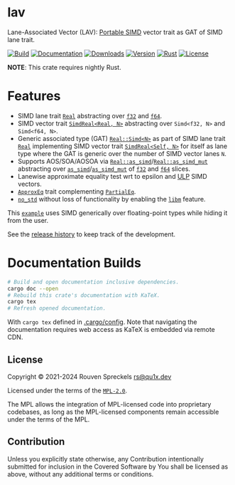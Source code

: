 # lav

Lane-Associated Vector (LAV): [Portable SIMD] vector trait as GAT of SIMD lane trait.

[![Build][]](https://github.com/qu1x/lav/actions/workflows/build.yml)
[![Documentation][]](https://docs.rs/lav)
[![Downloads][]](https://crates.io/crates/lav)
[![Version][]](https://crates.io/crates/lav)
[![Rust][]](https://www.rust-lang.org)
[![License][]](https://mozilla.org/MPL)

[Build]: https://github.com/qu1x/lav/actions/workflows/build.yml/badge.svg
[Documentation]: https://docs.rs/lav/badge.svg
[Downloads]: https://img.shields.io/crates/d/lav.svg
[Version]: https://img.shields.io/crates/v/lav.svg
[Rust]: https://img.shields.io/badge/rust-nightly-orange.svg
[License]: https://img.shields.io/crates/l/lav

**NOTE**: This crate requires nightly Rust.

# Features

  * SIMD lane trait [`Real`] abstracting over [`f32`] and [`f64`].
  * SIMD vector trait [`SimdReal<Real, N>`] abstracting over `Simd<f32, N>` and `Simd<f64, N>`.
  * Generic associated type (GAT) [`Real::Simd<N>`] as part of SIMD lane trait [`Real`]
    implementing SIMD vector trait [`SimdReal<Self, N>`] for itself as lane type where the
    GAT is generic over the number of SIMD vector lanes `N`.
  * Supports AOS/SOA/AOSOA via [`Real::as_simd`]/[`Real::as_simd_mut`] abstracting over
    [`as_simd`]/[`as_simd_mut`] of [`f32`] and [`f64`] slices.
  * Lanewise approximate equality test wrt to epsilon and [ULP] SIMD vectors.
  * [`ApproxEq`] trait complementing [`PartialEq`].
  * [`no_std`] without loss of functionality by enabling the [`libm`] feature.

This [`example`] uses SIMD generically over floating-point types while hiding it from the user.

See the [release history] to keep track of the development.

[Portable SIMD]: https://doc.rust-lang.org/nightly/core/simd/index.html
[`Real`]: https://docs.rs/lav/latest/lav/trait.Real.html
[`f32`]: https://doc.rust-lang.org/nightly/core/primitive.f32.html
[`f64`]: https://doc.rust-lang.org/nightly/core/primitive.f64.html
[`SimdReal<Real, N>`]: https://docs.rs/lav/latest/lav/trait.SimdReal.html
[`SimdReal<Self, N>`]: https://docs.rs/lav/latest/lav/trait.SimdReal.html
[`Real::Simd<N>`]: https://docs.rs/lav/latest/lav/trait.Real.html#associatedtype.Simd
[`Real::as_simd`]: https://docs.rs/lav/latest/lav/trait.Real.html#tymethod.as_simd
[`Real::as_simd_mut`]: https://docs.rs/lav/latest/lav/trait.Real.html#tymethod.as_simd_mut
[`as_simd`]: https://doc.rust-lang.org/nightly/core/primitive.slice.html#method.as_simd
[`as_simd_mut`]: https://doc.rust-lang.org/nightly/core/primitive.slice.html#method.as_simd_mut
[ULP]: https://en.wikipedia.org/wiki/Unit_in_the_last_place
[`ApproxEq`]: https://docs.rs/lav/latest/lav/trait.ApproxEq.html
[`PartialEq`]: https://doc.rust-lang.org/nightly/core/cmp/trait.PartialEq.html
[`no_std`]: https://docs.rust-embedded.org/book/intro/no-std.html
[`libm`]: https://docs.rs/libm
[`example`]: https://docs.rs/lav/latest/lav/example/index.html
[release history]: RELEASES.md

# Documentation Builds

```sh
# Build and open documentation inclusive dependencies.
cargo doc --open
# Rebuild this crate's documentation with KaTeX.
cargo tex
# Refresh opened documentation.
```

With `cargo tex` defined in [.cargo/config](.cargo/config). Note that navigating the documentation
requires web access as KaTeX is embedded via remote CDN.

## License

Copyright © 2021-2024 Rouven Spreckels <rs@qu1x.dev>

Licensed under the terms of the [`MPL-2.0`](LICENSES/MPL-2.0).

The MPL allows the integration of MPL-licensed code into proprietary codebases, as long as the
MPL-licensed components remain accessible under the terms of the MPL.

## Contribution

Unless you explicitly state otherwise, any Contribution intentionally submitted for inclusion in the
Covered Software by You shall be licensed as above, without any additional terms or conditions.
